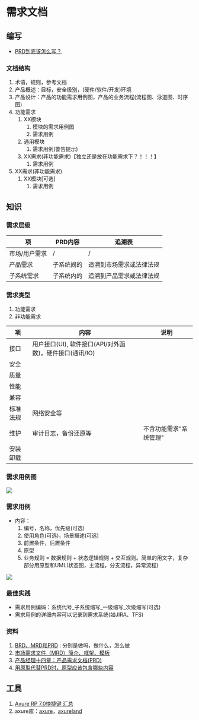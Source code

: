 # 需求文档

## 编写
* [PRD到底该怎么写？](http://www.woshipm.com/pmd/192826.html)

### 文档结构
1. 术语，规则，参考文档
1. 产品概述：目标，安全级别，(硬件/软件/开发)环境
1. 产品设计：产品的功能需求用例图，产品的业务流程(流程图、泳道图、时序图)
1. 功能需求
    1. XX模块
        1. 模块的需求用例图
        1. 需求用例
    1. 通用模块
        1. 需求用例(警告提示)
    1. XX需求(非功能需求)【独立还是放在功能需求下？！！！】
        1. 需求用例
1. XX需求(非功能需求)
    1. XX模块[可选]
        1. 需求用例

## 知识
### 需求层级

| 项 | PRD内容 | 追溯表 |
| - | - | - |
| 市场/用户需求 | / | / |
| 产品需求 | 子系统间的 | 追溯到市场需求或法律法规 |
| 子系统需求 | 子系统内的 | 追溯到产品需求或法律法规 |

### 需求类型
1. 功能需求
1. 非功能需求

| 项 | 内容 | 说明 |
| - | - | - |
| 接口 | 用户接口(UI), 软件接口(API/对外函数)，硬件接口(通讯/IO) |  |
| 安全 |  |  |
| 质量 |  |  |
| 性能 |  |  |
| 兼容 |  |  |
| 标准法规 | 网络安全等 |  |
| 维护 | 审计日志，备份还原等 | 不含功能需求"系统管理" |
| 安装卸载 |  |  |

### 需求用例图
![](https://yqfile.alicdn.com/img_7a58cb217ccdd665f24519ceead1bc9c.png)

### 需求用例
* 内容：
  1. 编号，名称，优先级(可选)
  1. 使用角色(可选)，场景描述(可选)
  1. 前置条件，后置条件
  1. 原型
  1. 业务规则 = 数据规则 + 状态逻辑规则 + 交互规则。简单的用文字，复杂部分用原型和UML(状态图，主流程，分支流程，异常流程)

![](https://yqfile.alicdn.com/img_a8bfef6d646b841b9be04bfcf31363da.jpeg)

### 最佳实践
* 需求用例编码：系统代号_子系统缩写_一级缩写_次级缩写(可选)
* 需求用例的详细内容可以记录到需求系统(如JIRA、TFS)

### 资料
1. [BRD、MRD和PRD](https://www.zhihu.com/question/19655491) : 分别是做吗，做什么，怎么做
1. [市场需求文件（MRD）简介、框架、模板](https://zhuanlan.zhihu.com/p/57413137)
1. [产品经理十四章：产品需求文档(PRD)](https://developer.aliyun.com/article/655300)
1. [用原型代替PRD时，原型应该包含哪些内容](http://www.woshipm.com/rp/227461.html)

## 工具
1. [Axure RP 7.0快捷键 汇总](http://www.woshipm.com/pd/81482.html)
1. axure库：[axure](http://www.axure.com/community/widget-libraries)，[axureland](http://axureland.com/axure-widget-libraries)
